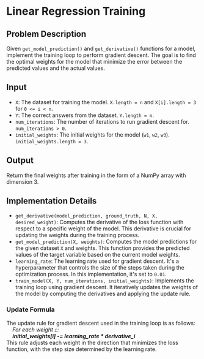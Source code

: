 # Linear Regression Training

## Problem Description
Given `get_model_prediction()` and `get_derivative()` functions for a model, implement the training loop to perform gradient descent. The goal is to find the optimal weights for the model that minimize the error between the predicted values and the actual values.

## Input
- `X`: The dataset for training the model. `X.length = n` and `X[i].length = 3` for `0 <= i < n`.
- `Y`: The correct answers from the dataset. `Y.length = n`.
- `num_iterations`: The number of iterations to run gradient descent for. `num_iterations > 0`.
- `initial_weights`: The initial weights for the model (`w1`, `w2`, `w3`). `initial_weights.length = 3`.

## Output
Return the final weights after training in the form of a NumPy array with dimension 3.

## Implementation Details
- `get_derivative(model_prediction, ground_truth, N, X, desired_weight)`: Computes the derivative of the loss function with respect to a specific weight of the model. This derivative is crucial for updating the weights during the training process.
- `get_model_prediction(X, weights)`: Computes the model predictions for the given dataset `X` and weights. This function provides the predicted values of the target variable based on the current model weights.
- `learning_rate`: The learning rate used for gradient descent. It's a hyperparameter that controls the size of the steps taken during the optimization process. In this implementation, it's set to `0.01`.
- `train_model(X, Y, num_iterations, initial_weights)`: Implements the training loop using gradient descent. It iteratively updates the weights of the model by computing the derivatives and applying the update rule.

### Update Formula
The update rule for gradient descent used in the training loop is as follows:<br>
&nbsp;&nbsp;&nbsp;&nbsp;_For each weight `i`:_<br>
&nbsp;&nbsp;&nbsp;&nbsp;***_initial_weights[i] -= learning_rate * derivative_i_***<br>
This rule adjusts each weight in the direction that minimizes the loss function, with the step size determined by the learning rate.
